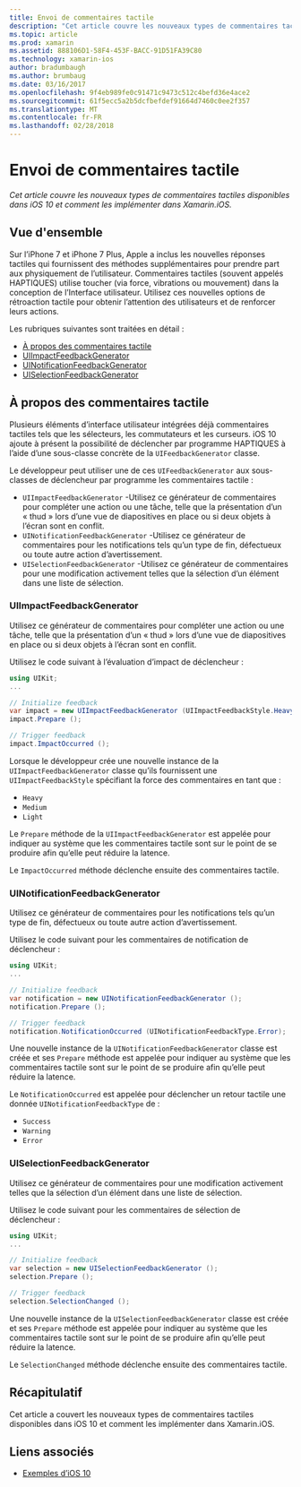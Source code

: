 ```yaml
---
title: Envoi de commentaires tactile
description: "Cet article couvre les nouveaux types de commentaires tactiles disponibles dans iOS 10 et comment les implémenter dans Xamarin.iOS."
ms.topic: article
ms.prod: xamarin
ms.assetid: 888106D1-58F4-453F-BACC-91D51FA39C80
ms.technology: xamarin-ios
author: bradumbaugh
ms.author: brumbaug
ms.date: 03/16/2017
ms.openlocfilehash: 9f4eb989fe0c91471c9473c512c4befd36e4ace2
ms.sourcegitcommit: 61f5ecc5a2b5dcfbefdef91664d7460c0ee2f357
ms.translationtype: MT
ms.contentlocale: fr-FR
ms.lasthandoff: 02/28/2018
---
```

# <a name="providing-haptic-feedback"></a>Envoi de commentaires tactile

_Cet article couvre les nouveaux types de commentaires tactiles disponibles dans iOS 10 et comment les implémenter dans Xamarin.iOS._

<a name="Overview" />

## <a name="overview"></a>Vue d'ensemble

Sur l’iPhone 7 et iPhone 7 Plus, Apple a inclus les nouvelles réponses tactiles qui fournissent des méthodes supplémentaires pour prendre part aux physiquement de l’utilisateur. Commentaires tactiles (souvent appelés HAPTIQUES) utilise toucher (via force, vibrations ou mouvement) dans la conception de l’Interface utilisateur. Utilisez ces nouvelles options de rétroaction tactile pour obtenir l’attention des utilisateurs et de renforcer leurs actions.

Les rubriques suivantes sont traitées en détail :

- [À propos des commentaires tactile](#About-Haptic-Feedback)
- [UIImpactFeedbackGenerator](#UIImpactFeedbackGenerator)
- [UINotificationFeedbackGenerator](#UINotificationFeedbackGenerator)
- [UISelectionFeedbackGenerator](#UISelectionFeedbackGenerator)

<a name="About-Haptic-Feedback" />

## <a name="about-haptic-feedback"></a>À propos des commentaires tactile

Plusieurs éléments d’interface utilisateur intégrées déjà commentaires tactiles tels que les sélecteurs, les commutateurs et les curseurs. iOS 10 ajoute à présent la possibilité de déclencher par programme HAPTIQUES à l’aide d’une sous-classe concrète de la `UIFeedbackGenerator` classe.

Le développeur peut utiliser une de ces `UIFeedbackGenerator` aux sous-classes de déclencheur par programme les commentaires tactile :

- `UIImpactFeedbackGenerator` -Utilisez ce générateur de commentaires pour compléter une action ou une tâche, telle que la présentation d’un « thud » lors d’une vue de diapositives en place ou si deux objets à l’écran sont en conflit.
- `UINotificationFeedbackGenerator` -Utilisez ce générateur de commentaires pour les notifications tels qu’un type de fin, défectueux ou toute autre action d’avertissement.
- `UISelectionFeedbackGenerator` -Utilisez ce générateur de commentaires pour une modification activement telles que la sélection d’un élément dans une liste de sélection.

<a name="UIImpactFeedbackGenerator" />

### <a name="uiimpactfeedbackgenerator"></a>UIImpactFeedbackGenerator

Utilisez ce générateur de commentaires pour compléter une action ou une tâche, telle que la présentation d’un « thud » lors d’une vue de diapositives en place ou si deux objets à l’écran sont en conflit.

Utilisez le code suivant à l’évaluation d’impact de déclencheur :

```csharp
using UIKit;
...

// Initialize feedback
var impact = new UIImpactFeedbackGenerator (UIImpactFeedbackStyle.Heavy);
impact.Prepare ();

// Trigger feedback
impact.ImpactOccurred ();
```

Lorsque le développeur crée une nouvelle instance de la `UIImpactFeedbackGenerator` classe qu’ils fournissent une `UIImpactFeedbackStyle` spécifiant la force des commentaires en tant que :

- `Heavy`
- `Medium`
- `Light`

Le `Prepare` méthode de la `UIImpactFeedbackGenerator` est appelée pour indiquer au système que les commentaires tactile sont sur le point de se produire afin qu’elle peut réduire la latence.

Le `ImpactOccurred` méthode déclenche ensuite des commentaires tactile.

<a name="UINotificationFeedbackGenerator" />

### <a name="uinotificationfeedbackgenerator"></a>UINotificationFeedbackGenerator

Utilisez ce générateur de commentaires pour les notifications tels qu’un type de fin, défectueux ou toute autre action d’avertissement.

Utilisez le code suivant pour les commentaires de notification de déclencheur :

```csharp
using UIKit;
...

// Initialize feedback
var notification = new UINotificationFeedbackGenerator ();
notification.Prepare ();

// Trigger feedback
notification.NotificationOccurred (UINotificationFeedbackType.Error);
```

Une nouvelle instance de la `UINotificationFeedbackGenerator` classe est créée et ses `Prepare` méthode est appelée pour indiquer au système que les commentaires tactile sont sur le point de se produire afin qu’elle peut réduire la latence.

Le `NotificationOccurred` est appelée pour déclencher un retour tactile une donnée `UINotificationFeedbackType` de :

- `Success`
- `Warning`
- `Error`

<a name="UISelectionFeedbackGenerator" />

### <a name="uiselectionfeedbackgenerator"></a>UISelectionFeedbackGenerator

Utilisez ce générateur de commentaires pour une modification activement telles que la sélection d’un élément dans une liste de sélection.

Utilisez le code suivant pour les commentaires de sélection de déclencheur :

```csharp
using UIKit;
...

// Initialize feedback
var selection = new UISelectionFeedbackGenerator ();
selection.Prepare ();

// Trigger feedback
selection.SelectionChanged ();
```

Une nouvelle instance de la `UISelectionFeedbackGenerator` classe est créée et ses `Prepare` méthode est appelée pour indiquer au système que les commentaires tactile sont sur le point de se produire afin qu’elle peut réduire la latence.

Le `SelectionChanged` méthode déclenche ensuite des commentaires tactile.

## <a name="summary"></a>Récapitulatif

Cet article a couvert les nouveaux types de commentaires tactiles disponibles dans iOS 10 et comment les implémenter dans Xamarin.iOS.

## <a name="related-links"></a>Liens associés

- [Exemples d’iOS 10](https://developer.xamarin.com/samples/ios/iOS10/)
